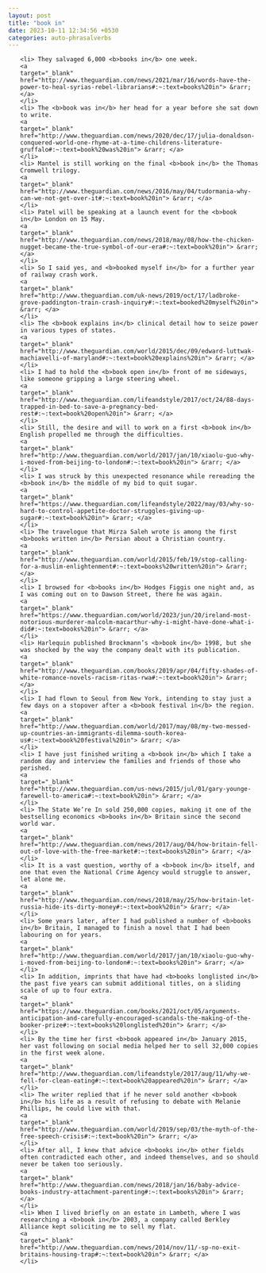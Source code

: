 ```yaml
---
layout: post
title: "book in"
date: 2023-10-11 12:34:56 +0530
categories: auto-phrasalverbs
---
```

<ol>

    <li> They salvaged 6,000 <b>books in</b> one week.
    <a 
    target="_blank" 
    href="http://www.theguardian.com/news/2021/mar/16/words-have-the-power-to-heal-syrias-rebel-librarians#:~:text=books%20in"> &rarr; </a>
    </li>
    <li> The <b>book was in</b> her head for a year before she sat down to write.
    <a 
    target="_blank" 
    href="http://www.theguardian.com/news/2020/dec/17/julia-donaldson-conquered-world-one-rhyme-at-a-time-childrens-literature-gruffalo#:~:text=book%20was%20in"> &rarr; </a>
    </li>
    <li> Mantel is still working on the final <b>book in</b> the Thomas Cromwell trilogy.
    <a 
    target="_blank" 
    href="http://www.theguardian.com/news/2016/may/04/tudormania-why-can-we-not-get-over-it#:~:text=book%20in"> &rarr; </a>
    </li>
    <li> Patel will be speaking at a launch event for the <b>book in</b> London on 15 May.
    <a 
    target="_blank" 
    href="http://www.theguardian.com/news/2018/may/08/how-the-chicken-nugget-became-the-true-symbol-of-our-era#:~:text=book%20in"> &rarr; </a>
    </li>
    <li> So I said yes, and <b>booked myself in</b> for a further year of railway crash work.
    <a 
    target="_blank" 
    href="http://www.theguardian.com/uk-news/2019/oct/17/ladbroke-grove-paddington-train-crash-inquiry#:~:text=booked%20myself%20in"> &rarr; </a>
    </li>
    <li> The <b>book explains in</b> clinical detail how to seize power in various types of states.
    <a 
    target="_blank" 
    href="http://www.theguardian.com/world/2015/dec/09/edward-luttwak-machiavelli-of-maryland#:~:text=book%20explains%20in"> &rarr; </a>
    </li>
    <li> I had to hold the <b>book open in</b> front of me sideways, like someone gripping a large steering wheel.
    <a 
    target="_blank" 
    href="http://www.theguardian.com/lifeandstyle/2017/oct/24/88-days-trapped-in-bed-to-save-a-pregnancy-bed-rest#:~:text=book%20open%20in"> &rarr; </a>
    </li>
    <li> Still, the desire and will to work on a first <b>book in</b> English propelled me through the difficulties.
    <a 
    target="_blank" 
    href="http://www.theguardian.com/world/2017/jan/10/xiaolu-guo-why-i-moved-from-beijing-to-london#:~:text=book%20in"> &rarr; </a>
    </li>
    <li> I was struck by this unexpected resonance while rereading the <b>book in</b> the middle of my bid to quit sugar.
    <a 
    target="_blank" 
    href="https://www.theguardian.com/lifeandstyle/2022/may/03/why-so-hard-to-control-appetite-doctor-struggles-giving-up-sugar#:~:text=book%20in"> &rarr; </a>
    </li>
    <li> The travelogue that Mirza Saleh wrote is among the first <b>books written in</b> Persian about a Christian country.
    <a 
    target="_blank" 
    href="http://www.theguardian.com/world/2015/feb/19/stop-calling-for-a-muslim-enlightenment#:~:text=books%20written%20in"> &rarr; </a>
    </li>
    <li> I browsed for <b>books in</b> Hodges Figgis one night and, as I was coming out on to Dawson Street, there he was again.
    <a 
    target="_blank" 
    href="https://www.theguardian.com/world/2023/jun/20/ireland-most-notorious-murderer-malcolm-macarthur-why-i-might-have-done-what-i-did#:~:text=books%20in"> &rarr; </a>
    </li>
    <li> Harlequin published Brockmann’s <b>book in</b> 1998, but she was shocked by the way the company dealt with its publication.
    <a 
    target="_blank" 
    href="http://www.theguardian.com/books/2019/apr/04/fifty-shades-of-white-romance-novels-racism-ritas-rwa#:~:text=book%20in"> &rarr; </a>
    </li>
    <li> I had flown to Seoul from New York, intending to stay just a few days on a stopover after a <b>book festival in</b> the region.
    <a 
    target="_blank" 
    href="http://www.theguardian.com/world/2017/may/08/my-two-messed-up-countries-an-immigrants-dilemma-south-korea-us#:~:text=book%20festival%20in"> &rarr; </a>
    </li>
    <li> I have just finished writing a <b>book in</b> which I take a random day and interview the families and friends of those who perished.
    <a 
    target="_blank" 
    href="http://www.theguardian.com/us-news/2015/jul/01/gary-younge-farewell-to-america#:~:text=book%20in"> &rarr; </a>
    </li>
    <li> The State We’re In sold 250,000 copies, making it one of the bestselling economics <b>books in</b> Britain since the second world war.
    <a 
    target="_blank" 
    href="http://www.theguardian.com/news/2017/aug/04/how-britain-fell-out-of-love-with-the-free-market#:~:text=books%20in"> &rarr; </a>
    </li>
    <li> It is a vast question, worthy of a <b>book in</b> itself, and one that even the National Crime Agency would struggle to answer, let alone me.
    <a 
    target="_blank" 
    href="http://www.theguardian.com/news/2018/may/25/how-britain-let-russia-hide-its-dirty-money#:~:text=book%20in"> &rarr; </a>
    </li>
    <li> Some years later, after I had published a number of <b>books in</b> Britain, I managed to finish a novel that I had been labouring on for years.
    <a 
    target="_blank" 
    href="http://www.theguardian.com/world/2017/jan/10/xiaolu-guo-why-i-moved-from-beijing-to-london#:~:text=books%20in"> &rarr; </a>
    </li>
    <li> In addition, imprints that have had <b>books longlisted in</b> the past five years can submit additional titles, on a sliding scale of up to four extra.
    <a 
    target="_blank" 
    href="https://www.theguardian.com/books/2021/oct/05/arguments-anticipation-and-carefully-encouraged-scandals-the-making-of-the-booker-prize#:~:text=books%20longlisted%20in"> &rarr; </a>
    </li>
    <li> By the time her first <b>book appeared in</b> January 2015, her vast following on social media helped her to sell 32,000 copies in the first week alone.
    <a 
    target="_blank" 
    href="http://www.theguardian.com/lifeandstyle/2017/aug/11/why-we-fell-for-clean-eating#:~:text=book%20appeared%20in"> &rarr; </a>
    </li>
    <li> The writer replied that if he never sold another <b>book in</b> his life as a result of refusing to debate with Melanie Phillips, he could live with that.
    <a 
    target="_blank" 
    href="http://www.theguardian.com/world/2019/sep/03/the-myth-of-the-free-speech-crisis#:~:text=book%20in"> &rarr; </a>
    </li>
    <li> After all, I knew that advice <b>books in</b> other fields often contradicted each other, and indeed themselves, and so should never be taken too seriously.
    <a 
    target="_blank" 
    href="http://www.theguardian.com/news/2018/jan/16/baby-advice-books-industry-attachment-parenting#:~:text=books%20in"> &rarr; </a>
    </li>
    <li> When I lived briefly on an estate in Lambeth, where I was researching a <b>book in</b> 2003, a company called Berkley Alliance kept soliciting me to sell my flat.
    <a 
    target="_blank" 
    href="http://www.theguardian.com/news/2014/nov/11/-sp-no-exit-britains-housing-trap#:~:text=book%20in"> &rarr; </a>
    </li>